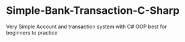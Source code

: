 # Simple-Bank-Transaction-C-Sharp
Very Simple Account and transaction system with C# OOP best for beginners to practice
